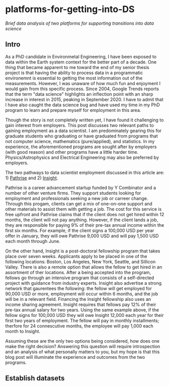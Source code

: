 # platforms-for-getting-into-DS
_Brief data analysis of two platforms for supporting transitions into data science_

## Intro
As a PhD candidate in Environmetal Engineering, I have been exposed to data within the Earth system context for the better part of a decade. One thing that became apparent to me toward the end of my senior thesis project is that having the ability to process data in a programmatic environemnt is essential to getting the most information out of the measurements. However, I was unaware of how much fun and enjoyment I would gain from this specific process. Since 2004, Google Trends reports that the term "data science" highlights an inflection point with an sharp increase in interest in 2015, peaking in September 2020. I have to admit that I have also caught the data science bug and have used my time in my PhD program to learn and prepare myself for employment in this area. 

Though the story is not completely written yet, I have found it challenging to gain interest from employers. This post discusses two relevant paths to gaining employment as a data scientist. I am predominately gearing this for graduate students who graduating or have graduated from programs that not computer science, mathematics (pure/applied), and statistics. In my experience, the aforementioned programs are sought after by employers (with good reason) and other programs have a little harder time. Physics/Astrophysics and Electrical Engineering may also be preferred by employers. 

The two pathways to data scientist employment discussed in this article are: 1) [Pathrise](https://www.pathrise.com/) and 2) [Insight](https://insightfellows.com/data-science). 

Pathrise is a career advancement startup funded by Y Combinator and a number of other venture firms. They support students looking for employment and professionals seeking a new job or carreer change. Through this progam, clients can get a mix of one-on-one support and other materials to assist them with getting a job. The cost for this service is free upfront and Pathrise claims that if the client does not get hired within 12 months, the client will not pay anything. However, if the client lands a job, they are responsible for paying 9% of their pre-tax annual income within the first six months. For example, if the client signs a 100,000 USD per year offer in January, they will owe Pathrise 9,000 USD and will pay 1,500 USD each month through June.

On the other hand, Insight is a post-doctoral fellowship program that takes place over seven weeks. Applicants apply to be placed in one of the following locations: Boston, Los Angeles, New York, Seattle, and Sillicon Valley. There is also a remote option that allows the fellow to get hired in an assortment of ther locations. After a being accepted into the program, fellows go through an intensive program that consists of a self-directed project with guidance from industry experts. Insight also advertise a strong network that gaurentees the following: the fellow will get employed for 90,000 USD or more, employment will occur within 6 months, and the job will be in a relevant field. Financing the Insight fellowship also uses an income sharing agreement. Insight requires that fellows pay 12% of their pre-tax annual salary for two years. Using the same example above, if the fellow signs for 100,000 USD they will owe Insight 12,000 each year for their first two years of employment. The fellow will pay in monthly installments; therfore for 24 connescutive months, the employee will pay 1,000 each month to Insight.

Assuming these are the only two options being considered, how does one make the right decision? Answering this question will require introspection and an analysis of what personally matters to you, but my hope is that this blog post will illuminate the experience and outcomes from the two programs.

## Establish datasets
